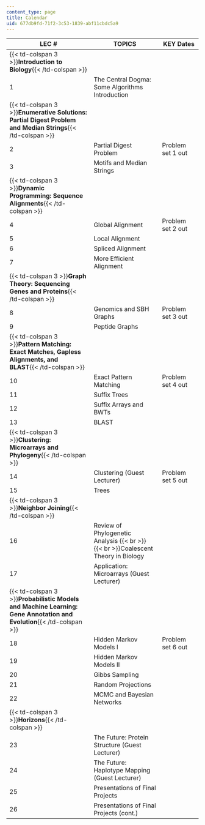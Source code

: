 ```yaml
---
content_type: page
title: Calendar
uid: 677db9fd-71f2-3c53-1839-abf11cbdc5a9
---
```


| LEC # | TOPICS | KEY Dates |
| --- | --- | --- |
| {{< td-colspan 3 >}}**Introduction to Biology**{{< /td-colspan >}} |||
| 1 | The Central Dogma: Some Algorithms Introduction |  |
| {{< td-colspan 3 >}}**Enumerative Solutions: Partial Digest Problem and Median Strings**{{< /td-colspan >}} |||
| 2 | Partial Digest Problem | Problem set 1 out |
| 3 | Motifs and Median Strings |  |
| {{< td-colspan 3 >}}**Dynamic Programming: Sequence Alignments**{{< /td-colspan >}} |||
| 4 | Global Alignment | Problem set 2 out |
| 5 | Local Alignment |  |
| 6 | Spliced Alignment |  |
| 7 | More Efficient Alignment |  |
| {{< td-colspan 3 >}}**Graph Theory: Sequencing Genes and Proteins**{{< /td-colspan >}} |||
| 8 | Genomics and SBH Graphs | Problem set 3 out |
| 9 | Peptide Graphs |  |
| {{< td-colspan 3 >}}**Pattern Matching: Exact Matches, Gapless Alignments, and BLAST**{{< /td-colspan >}} |||
| 10 | Exact Pattern Matching | Problem set 4 out |
| 11 | Suffix Trees |  |
| 12 | Suffix Arrays and BWTs |  |
| 13 | BLAST |  |
| {{< td-colspan 3 >}}**Clustering: Microarrays and Phylogeny**{{< /td-colspan >}} |||
| 14 | Clustering (Guest Lecturer) | Problem set 5 out |
| 15 | Trees |  |
| {{< td-colspan 3 >}}**Neighbor Joining**{{< /td-colspan >}} |||
| 16 | Review of Phylogenetic Analysis  {{< br >}}  {{< br >}}Coalescent Theory in Biology |  |
| 17 | Application: Microarrays (Guest Lecturer) |  |
| {{< td-colspan 3 >}}**Probabilistic Models and Machine Learning: Gene Annotation and Evolution**{{< /td-colspan >}} |||
| 18 | Hidden Markov Models I | Problem set 6 out |
| 19 | Hidden Markov Models II |  |
| 20 | Gibbs Sampling |  |
| 21 | Random Projections |  |
| 22 | MCMC and Bayesian Networks |  |
| {{< td-colspan 3 >}}**Horizons**{{< /td-colspan >}} |||
| 23 | The Future: Protein Structure (Guest Lecturer) |  |
| 24 | The Future: Haplotype Mapping (Guest Lecturer) |  |
| 25 | Presentations of Final Projects |  |
| 26 | Presentations of Final Projects (cont.) |